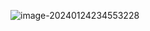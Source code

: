 ![image-20240124234553228](https://ttqblogimg.oss-cn-beijing.aliyuncs.com/image-20240124234553228.png)